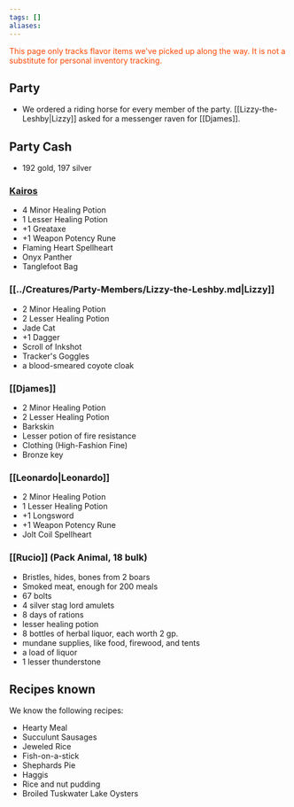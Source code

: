 ```yaml
---
tags: []
aliases:
---
```

<font style="color:orangered">This page only tracks flavor items we've picked up along the way. It is not a substitute for personal inventory tracking.</font> 
## Party
- We ordered a riding horse for every member of the party. [[Lizzy-the-Leshby|Lizzy]] asked for a messenger raven for [[Djames]].
## Party Cash
- 192 gold, 197 silver
### [Kairos](../Creatures/Party-Members/Kairos.md)
- 4 Minor Healing Potion
- 1 Lesser Healing Potion
- +1 Greataxe
- +1 Weapon Potency Rune
- Flaming Heart Spellheart
- Onyx Panther
- Tanglefoot Bag
### [[../Creatures/Party-Members/Lizzy-the-Leshby.md|Lizzy]]
- 2 Minor Healing Potion
- 2 Lesser Healing Potion
- Jade Cat
- +1 Dagger
- Scroll of Inkshot
- Tracker's Goggles
- a blood-smeared coyote cloak
### [[Djames]]
- 2 Minor Healing Potion 
- 2 Lesser Healing Potion 
- Barkskin
- Lesser potion of fire resistance
- Clothing (High-Fashion Fine)
- Bronze key
### [[Leonardo|Leonardo]]
- 2 Minor Healing Potion
- 1 Lesser Healing Potion
- +1 Longsword 
- +1 Weapon Potency Rune
- Jolt Coil Spellheart

### [[Rucio]] (Pack Animal, 18 bulk)
- Bristles, hides, bones from 2 boars
- Smoked meat, enough for 200 meals
- 67 bolts
- 4 silver stag lord amulets
- 8 days of rations
- lesser healing potion
- 8 bottles of herbal liquor, each worth 2 gp.
- mundane supplies, like food, firewood, and tents
- a load of liquor
- 1 lesser thunderstone

## Recipes known
We know the following recipes: 
- Hearty Meal
- Succulunt Sausages
- Jeweled Rice 
- Fish-on-a-stick 
- Shephards Pie
- Haggis 	
- Rice and nut pudding 
- Broiled Tuskwater Lake Oysters 